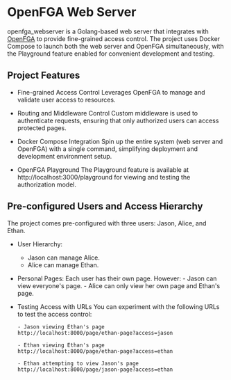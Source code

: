 # OpenFGA Web Server

openfga_webserver is a Golang-based web server that integrates with [OpenFGA](https://openfga.dev/) to provide fine-grained access control. The project uses Docker Compose to launch both the web server and OpenFGA simultaneously, with the Playground feature enabled for convenient development and testing.

## Project Features

- Fine-grained Access Control
  Leverages OpenFGA to manage and validate user access to resources.

- Routing and Middleware Control
  Custom middleware is used to authenticate requests, ensuring that only authorized users can access protected pages.

- Docker Compose Integration
  Spin up the entire system (web server and OpenFGA) with a single command, simplifying deployment and development environment setup.

- OpenFGA Playground
  The Playground feature is available at http://localhost:3000/playground for viewing and testing the authorization model.

## Pre-configured Users and Access Hierarchy

The project comes pre-configured with three users: Jason, Alice, and Ethan.

- User Hierarchy:

  - Jason can manage Alice.
  - Alice can manage Ethan.

- Personal Pages:
  Each user has their own page. However: - Jason can view everyone's page. - Alice can only view her own page and Ethan's page.

- Testing Access with URLs
  You can experiment with the following URLs to test the access control:

      - Jason viewing Ethan's page
      http://localhost:8000/page/ethan-page?access=jason

      - Ethan viewing Ethan's page
      http://localhost:8000/page/ethan-page?access=ethan

      - Ethan attempting to view Jason's page
      http://localhost:8000/page/jason-page?access=ethan
